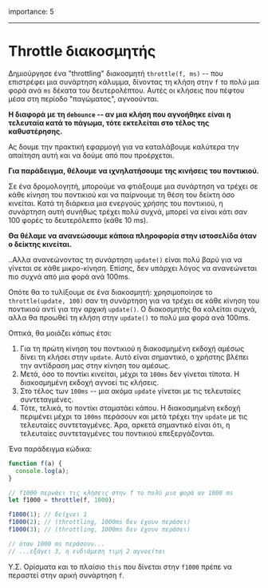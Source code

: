 importance: 5

---

# Throttle διακοσμητής

Δημιούργησε ένα "throttling" διακοσμητή `throttle(f, ms)` -- που επιστρέφει μια συνάρτηση κάλυμμα, δίνοντας τη κλήση στην `f` το πολύ μια φορά ανά `ms` δέκατα του δευτερολέπτου. Αυτές οι κλήσεις που πέφτου μέσα στη περίοδο "παγώματος", αγνοούνται.

**Η διαφορά με τη `debounce` -- αν μια κλήση που αγνοήθηκε είναι η τελευταία κατά το πάγωμα, τότε εκτελείται στο τέλος της καθυστέρησης.**

Ας δουμε την πρακτική εφαρμογή για να καταλάβουμε καλύτερα την απαίτηση αυτή και να δούμε από που προέρχεται.

**Για παράδειγμα, θέλουμε να ιχνηλατήσουμε της κινήσεις του ποντικιού.**

Σε ένα δρομολογητή, μπορούμε να φτιάξουμε μια συνάρτηση να τρέχει σε κάθε κίνηση του ποντικιού και να παίρνουμε τη θέση του δείκτη όσο κινείται. Κατά τη διάρκεια μια ενεργούς χρήσης του ποντικιού, η συνάρτηση αυτή συνήθως τρέχει πολύ συχνά, μπορεί να είναι κάτι σαν 100 φορές το δευτερόλεπτο (κάθε 10 ms).

**Θα θέλαμε να ανανεώσουμε κάποια πληροφορία στην ιστοσελίδα όταν ο δείκτης κινείται.**


..Αλλα ανανεώνοντας τη συνάρτηση `update()` είναι πολύ βαρύ για να γίνεται σε κάθε μικρο-κίνηση. Επίσης, δεν υπάρχει λόγος να ανανεώνεται πιο συχνά από μια φορά ανά 100ms.

Οπότε θα το τυλίξουμε σε ένα διακοσμητή: χρησιμοποίησε το `throttle(update, 100)` σαν τη συνάρτηση για να τρέχει σε κάθε κίνηση του ποντικιού αντί για την αρχική `update()`. Ο διακοσμητής θα καλείται συχνά, αλλα θα προωθεί τη κλήση στην `update()` το πολύ μια φορά ανά 100ms.

Οπτικά, θα μοιάζει κάπως έτσι:

1. Για τη πρώτη κίνηση του ποντικιού η διακοσμημένη εκδοχή αμέσως δίνει τη κλήσει στην `update`. Αυτό είναι σημαντικό, ο χρήστης βλέπει την αντίδραση μας στην κίνηση του αμέσως.
2. Μετά, όσο το ποντίκι κινείται, μέχρι τα `100ms` δεν γίνεται τίποτα. Η διακοσμημένη εκδοχή αγνοεί τις κλήσεις.
3. Στο τέλος των `100ms` -- μια ακόμα `update` γίνεται με τις τελευταίες συντεταγμένες.
4. Τότε, τελικά, το ποντίκι σταματάει κάπου. Η διακοσμημένη εκδοχή περιμένει μέχρι τα `100ms` περάσουν και μετά τρέχει την `update` με τις τελευταίες συντεταγμένες. Άρα, αρκετά σημαντικό είναι ότι, η τελευταίες συντεταγμένες του ποντικιού επεξεργάζονται.

Ένα παράδειγμα κώδικα:

```js
function f(a) {
  console.log(a);
}

// f1000 περνάει τις κλήσεις στην f το πολύ μια φορά αν 1000 ms
let f1000 = throttle(f, 1000);

f1000(1); // δείχνει 1
f1000(2); // (throttling, 1000ms δεν έχουν περάσει)
f1000(3); // (throttling, 1000ms δεν έχουν περάσει)

// όταν 1000 ms περάσουν...
// ...εξάγει 3, η ενδιάμεση τιμή 2 αγνοείται
```

Υ.Σ. Ορίσματα και το πλαίσιο `this` που δίνεται στην `f1000` πρέπε να περαστεί στην αρική συνάρτηση  `f`.

